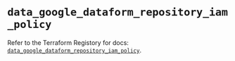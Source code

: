 # `data_google_dataform_repository_iam_policy`

Refer to the Terraform Registory for docs: [`data_google_dataform_repository_iam_policy`](https://registry.terraform.io/providers/hashicorp/google-beta/5.10.0/docs/data-sources/google_dataform_repository_iam_policy).
